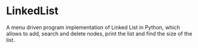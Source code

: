 # LinkedList
A menu driven program implementation of Linked List in Python, which allows to add, search and delete nodes, print the list and find the size of the list.
